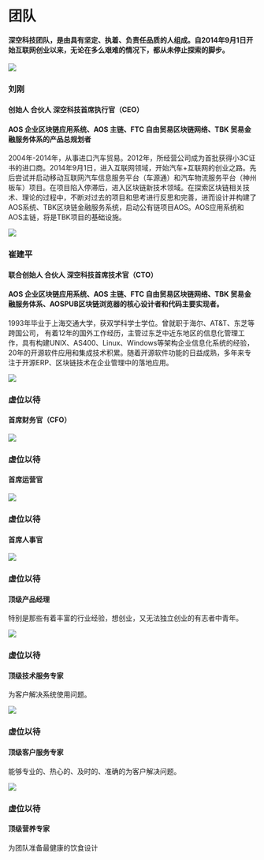 # 团队

#### 深空科技团队，是由具有坚定、执着、负责任品质的人组成。自2014年9月1日开始互联网创业以来，无论在多么艰难的情况下，都从未停止探索的脚步。

![](../.gitbook/assets/shen-kong-logo.png)

### 刘刚

#### 创始人 合伙人 深空科技首席执行官（CEO）

#### AOS 企业区块链应用系统、AOS 主链、FTC 自由贸易区块链网络、TBK 贸易金融服务体系的产品总规划者

2004年-2014年，从事进口汽车贸易。2012年，所经营公司成为首批获得小3C证书的进口商。2014年9月1日，进入互联网领域，开始汽车+互联网的创业之路。先后尝试并启动移动互联网汽车信息服务平台（车源通）和汽车物流服务平台（神州板车）项目。在项目陷入停滞后，进入区块链新技术领域。在探索区块链相关技术、理论的过程中，不断对过去的项目和思考进行反思和完善，进而设计并构建了AOS系统、TBK区块链金融服务系统，启动公有链项目AOS。AOS应用系统和AOS主链，将是TBK项目的基础设施。

![](../.gitbook/assets/shen-kong-logo.png)

### 崔建平

#### 联合创始人  合伙人 深空科技首席技术官（CTO）

#### AOS 企业区块链应用系统、AOS 主链、FTC 自由贸易区块链网络、TBK 贸易金融服务体系、AOSPUB区块链浏览器的核心设计者和代码主要实现者。

1993年毕业于上海交通大学，获双学科学士学位。曾就职于海尔、AT&T、东芝等跨国公司， 有着12年的国外工作经历，主管过东芝中近东地区的信息化管理工作，具有构建UNIX、AS400、Linux、Windows等架构企业信息化系统的经验，20年的开源软件应用和集成技术积累。随着开源软件功能的日益成熟，多年来专注于开源ERP、区块链技术在企业管理中的落地应用。

![](../.gitbook/assets/shen-kong-logo.png)

### 虚位以待

#### 首席财务官（CFO）

![](../.gitbook/assets/shen-kong-logo.png)

### 虚位以待

#### 首席运营官

![](../.gitbook/assets/shen-kong-logo.png)

### 虚位以待

#### 首席人事官

![](../.gitbook/assets/shen-kong-logo.png)

### 虚位以待

#### 顶级产品经理

特别是那些有着丰富的行业经验，想创业，又无法独立创业的有志者中青年。

![](../.gitbook/assets/shen-kong-logo.png)

### 虚位以待

#### 顶级技术服务专家

为客户解决系统使用问题。

![](../.gitbook/assets/shen-kong-logo.png)

### 虚位以待

#### 顶级客户服务专家

能够专业的、热心的、及时的、准确的为客户解决问题。

![](../.gitbook/assets/shen-kong-logo.png)

### 虚位以待

#### 顶级营养专家

为团队准备最健康的饮食设计

